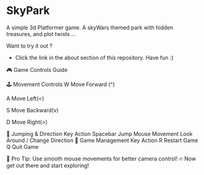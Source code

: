 # SkyPark
A simple 3d Platformer game. A skyWars themed park with hidden treasures, and plot twists ...

Want to try it out ?
- Click the link in the about section of this repository. Have fun :)

🎮 Game Controls Guide

🕹️ Movement Controls
W	Move Forward (^)

A	Move Left(<)

S	Move Backward(v)

D	Move Right(>)

🦘 Jumping & Direction
Key	Action
Spacebar	Jump
Mouse Movement	Look Around / Change Direction
🔄 Game Management
Key	Action
R	Restart Game
Q	Quit Game

🎯 Pro Tip: Use smooth mouse movements for better camera control!
🔥 Now get out there and start exploring!

